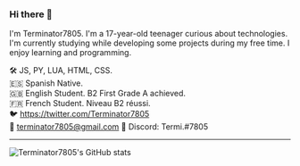 ### Hi there 👋
I'm Terminator7805. I'm a 17-year-old teenager curious about technologies. I'm currently studying while developing some projects during my free time. I enjoy learning and programming.

🛠 JS, PY, LUA, HTML, CSS.\
🇪🇸 Spanish Native.\
🇬🇧 English Student. B2 First Grade A achieved.\
🇫🇷 French Student. Niveau B2 réussi. \
🐦 https://twitter.com/Terminator7805 \
📧 terminator7805@gmail.com 
💬 Discord: Termi.#7805

--- 

![Terminator7805's GitHub stats](https://github-readme-stats.vercel.app/api?username=terminator7805&show_icons=true&theme=react&count_private=true&hide_border=true)

<!--
**acabezafra/acabezafra** is a ✨ _special_ ✨ repository because its `README.md` (this file) appears on your GitHub profile.

Here are some ideas to get you started:

- 🔭 I’m currently working on ...
- 🌱 I’m currently learning ...
- 👯 I’m looking to collaborate on ...
- 🤔 I’m looking for help with ...
- 💬 Ask me about ...
- 📫 How to reach me: ...
- 😄 Pronouns: ...
- ⚡ Fun fact: ...
-->
